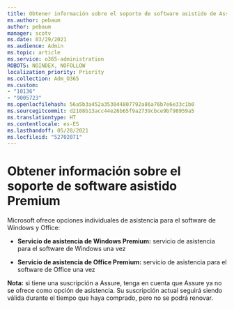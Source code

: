 ```yaml
---
title: Obtener información sobre el soporte de software asistido de Assure y Premium
ms.author: pebaum
author: pebaum
manager: scotv
ms.date: 03/29/2021
ms.audience: Admin
ms.topic: article
ms.service: o365-administration
ROBOTS: NOINDEX, NOFOLLOW
localization_priority: Priority
ms.collection: Adm_O365
ms.custom:
- "10136"
- "9005723"
ms.openlocfilehash: 56a5b3a452a353044807792a86a76b7e6e33c1b0
ms.sourcegitcommit: d2108b13acc44e26b65f9a2739cbce9bf98959a5
ms.translationtype: HT
ms.contentlocale: es-ES
ms.lasthandoff: 05/28/2021
ms.locfileid: "52702071"
---
```

# <a name="get-info-about-premium-assisted-software-support"></a>Obtener información sobre el soporte de software asistido Premium

Microsoft ofrece opciones individuales de asistencia para el software de Windows y Office:

- **Servicio de asistencia de Windows Premium:** servicio de asistencia para el software de Windows una vez

- **Servicio de asistencia de Office Premium:** servicio de asistencia para el software de Office una vez

**Nota:** si tiene una suscripción a Assure, tenga en cuenta que Assure ya no se ofrece como opción de asistencia. Su suscripción actual seguirá siendo válida durante el tiempo que haya comprado, pero no se podrá renovar.


